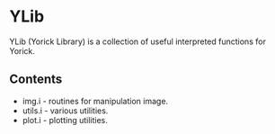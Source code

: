 YLib
====

YLib (Yorick Library) is a collection of useful interpreted functions for Yorick.

Contents
--------
* img.i - routines for manipulation image.
* utils.i - various utilities.
* plot.i - plotting utilities.
